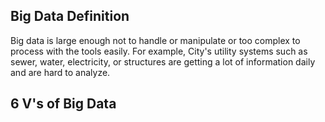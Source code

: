## Big Data Definition
Big data is large enough not to handle or manipulate or too complex to process with the tools easily. 
For example, City's utility systems such as sewer, water, electricity, or structures are getting a lot of information daily and are hard to analyze.

## 6 V's of Big Data 

